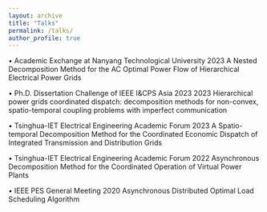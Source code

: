 ```yaml
---
layout: archive
title: "Talks"
permalink: /talks/
author_profile: true
---
```


•	Academic Exchange at Nanyang Technological University                                                                                2023
A Nested Decomposition Method for the AC Optimal Power Flow of Hierarchical Electrical Power Grids

•	Ph.D. Dissertation Challenge of IEEE I&CPS Asia 2023                                                                                 2023
Hierarchical power grids coordinated dispatch: decomposition methods for non-convex, spatio-temporal coupling problems with imperfect communication

•	Tsinghua-IET Electrical Engineering Academic Forum                                                                                   2023
A Spatio-temporal Decomposition Method for the Coordinated Economic Dispatch of Integrated Transmission and Distribution Grids

•	Tsinghua-IET Electrical Engineering Academic Forum                                                                                   2022
Asynchronous Decomposition Method for the Coordinated Operation of Virtual Power Plants

•	IEEE PES General Meeting                                                                                                             2020
Asynchronous Distributed Optimal Load Scheduling Algorithm




<!-- {% if site.talkmap_link == true %}

<p style="text-decoration:underline;"><a href="/talkmap.html">See a map of all the places I've given a talk!</a></p>

{% endif %}

{% for post in site.talks reversed %}
  {% include archive-single-talk.html %}
{% endfor %}
 -->
